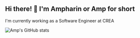 Hi there! 👋 I'm **Ampharin** or **Amp** for short
---
I'm currently working as a Software Engineer at CREA

![Amp's GitHub stats](https://github-readme-stats.vercel.app/api/top-langs?username=ampharino)

<!--
**ampharino/ampharino** is a ✨ _special_ ✨ repository because its `README.md` (this file) appears on your GitHub profile.

Here are some ideas to get you started:

- 🔭 I’m currently working on ...
- 🌱 I’m currently learning ...
- 👯 I’m looking to collaborate on ...
- 🤔 I’m looking for help with ...
- 💬 Ask me about ...
- 📫 How to reach me: ...
- 😄 Pronouns: ...
- ⚡ Fun fact: ...
-->
